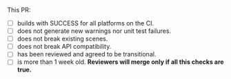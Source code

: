 




_<!--- Please leave this at the end of your message -->_
This PR: 
- [ ] builds with SUCCESS for all platforms on the CI.
- [ ] does not generate new warnings nor unit test failures.
- [ ] does not break existing scenes.
- [ ] does not break API compatibility.
- [ ] has been reviewed and agreed to be transitional.
- [ ] is more than 1 week old.
**Reviewers will merge only if all this checks are true.**